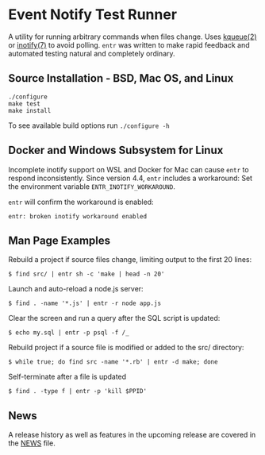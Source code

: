 Event Notify Test Runner
========================

A utility for running arbitrary commands when files change. Uses [kqueue(2)] or
[inotify(7)] to avoid polling.  `entr` was written to make rapid feedback and
automated testing natural and completely ordinary.

Source Installation - BSD, Mac OS, and Linux
--------------------------------------------

    ./configure
    make test
    make install

To see available build options run `./configure -h`

Docker and Windows Subsystem for Linux
--------------------------------------

Incomplete inotify support on WSL and Docker for Mac can cause `entr`
to respond inconsistently. Since version 4.4, `entr` includes a workaround:
Set the environment variable `ENTR_INOTIFY_WORKAROUND`.

`entr` will confirm the workaround is enabled:

```
entr: broken inotify workaround enabled
```

Man Page Examples
-----------------

Rebuild a project if source files change, limiting output to the first 20 lines:

    $ find src/ | entr sh -c 'make | head -n 20'

Launch and auto-reload a node.js server:

    $ find . -name '*.js' | entr -r node app.js

Clear the screen and run a query after the SQL script is updated:

    $ echo my.sql | entr -p psql -f /_

Rebuild project if a source file is modified or added to the src/ directory:

    $ while true; do find src -name '*.rb' | entr -d make; done

Self-terminate after a file is updated

    $ find . -type f | entr -p 'kill $PPID'

News
----

A release history as well as features in the upcoming release are covered in the
[NEWS] file.

[kqueue(2)]: http://man.openbsd.org/kqueue.2
[inotify(7)]: http://man.he.net/?section=all&topic=inotify
[NEWS]: https://raw.githubusercontent.com/eradman/entr/master/NEWS
